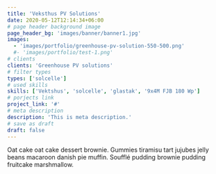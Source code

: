 ```yaml
---
title: 'Veksthus PV Solutions'
date: 2020-05-12T12:14:34+06:00
# page header background image
page_header_bg: 'images/banner/banner1.jpg'
images:
  - 'images/portfolio/greenhouse-pv-solution-550-500.png'
  #- 'images/portfolio/test-1.png'
# clients
clients: 'Greenhouse PV solutions'
# filter types
types: ['solcelle']
# used skills
skills: ['Vektshus', 'solcelle', 'glastak', '9x4M FJB 180 Wp']
# porjects link
project_link: '#'
# meta description
description: 'This is meta description.'
# save as draft
draft: false
---
```


Oat cake oat cake dessert brownie. Gummies tiramisu tart jujubes jelly beans macaroon danish pie muffin. Soufflé pudding brownie pudding fruitcake marshmallow.
